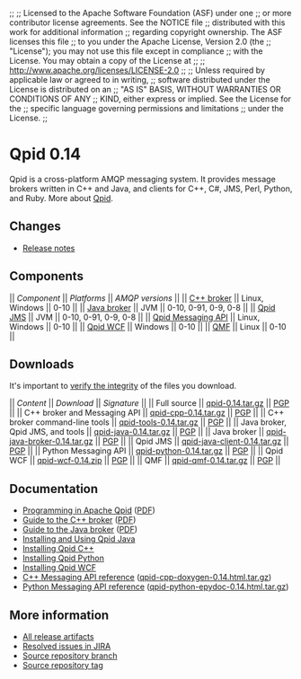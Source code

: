 ;;
;; Licensed to the Apache Software Foundation (ASF) under one
;; or more contributor license agreements.  See the NOTICE file
;; distributed with this work for additional information
;; regarding copyright ownership.  The ASF licenses this file
;; to you under the Apache License, Version 2.0 (the
;; "License"); you may not use this file except in compliance
;; with the License.  You may obtain a copy of the License at
;; 
;;   http://www.apache.org/licenses/LICENSE-2.0
;; 
;; Unless required by applicable law or agreed to in writing,
;; software distributed under the License is distributed on an
;; "AS IS" BASIS, WITHOUT WARRANTIES OR CONDITIONS OF ANY
;; KIND, either express or implied.  See the License for the
;; specific language governing permissions and limitations
;; under the License.
;;

# Qpid 0.14

Qpid is a cross-platform AMQP messaging system.  It provides message
brokers written in C++ and Java, and clients for C++, C#, JMS, Perl,
Python, and Ruby.  More about [Qpid](@site-url@/index.html).

## Changes

 - [Release notes](release-notes.html)

## Components

  || *Component* || *Platforms* || *AMQP versions* ||
  || [C++ broker](@site-url@/components/cpp-broker/index.html) || Linux, Windows || 0-10 ||
  || [Java broker](@site-url@/components/java-broker/index.html) || JVM || 0-10, 0-91, 0-9, 0-8 ||
  || [Qpid JMS](@site-url@/components/qpid-jms/index.html) || JVM || 0-10, 0-91, 0-9, 0-8 ||
  || [Qpid Messaging API](@site-url@/components/messaging-api/index.html) || Linux, Windows || 0-10 ||
  || [Qpid WCF](@site-url@/components/qpid-wcf/index.html) || Windows || 0-10 ||
  || [QMF](@site-url@/components/qmf/index.html) || Linux || 0-10 ||

## Downloads

It's important to [verify the
integrity](@site-url@/releases/index.html#verify-what-you-download) of
the files you download.

  || *Content* || *Download* || *Signature* ||
  || Full source || [qpid-0.14.tar.gz](http://www.apache.org/dyn/closer.cgi/qpid/0.14/qpid-0.14.tar.gz) || [PGP](http://www.apache.org/dist/qpid/0.14/qpid-0.14.tar.gz.asc) ||
  || C++ broker and Messaging API || [qpid-cpp-0.14.tar.gz](http://www.apache.org/dyn/closer.cgi/qpid/0.14/qpid-cpp-0.14.tar.gz) || [PGP](http://www.apache.org/dist/qpid/0.14/qpid-cpp-0.14.tar.gz.asc) ||
  || C++ broker command-line tools || [qpid-tools-0.14.tar.gz](http://www.apache.org/dyn/closer.cgi/qpid/0.14/qpid-tools-0.14.tar.gz) || [PGP](http://www.apache.org/dist/qpid/0.14/qpid-tools-0.14.tar.gz.asc) ||
  || Java broker, Qpid JMS, and tools || [qpid-java-0.14.tar.gz](http://www.apache.org/dyn/closer.cgi/qpid/0.14/qpid-java-0.14.tar.gz) || [PGP](http://www.apache.org/dist/qpid/0.14/qpid-java-0.14.tar.gz.asc) ||
  || Java broker || [qpid-java-broker-0.14.tar.gz](http://www.apache.org/dyn/closer.cgi/qpid/0.14/qpid-java-broker-0.14.tar.gz) || [PGP](http://www.apache.org/dist/qpid/0.14/qpid-java-broker-0.14.tar.gz.asc) ||
  || Qpid JMS || [qpid-java-client-0.14.tar.gz](http://www.apache.org/dyn/closer.cgi/qpid/0.14/qpid-java-client-0.14.tar.gz) || [PGP](http://www.apache.org/dist/qpid/0.14/qpid-java-client-0.14.tar.gz.asc) ||
  || Python Messaging API || [qpid-python-0.14.tar.gz](http://www.apache.org/dyn/closer.cgi/qpid/0.14/qpid-python-0.14.tar.gz) || [PGP](http://www.apache.org/dist/qpid/0.14/qpid-python-0.14.tar.gz.asc) ||
  || Qpid WCF || [qpid-wcf-0.14.zip](http://www.apache.org/dyn/closer.cgi/qpid/0.14/qpid-wcf-0.14.zip) || [PGP](http://www.apache.org/dist/qpid/0.14/qpid-wcf-0.14.zip.asc) ||
  || QMF || [qpid-qmf-0.14.tar.gz](http://www.apache.org/dyn/closer.cgi/qpid/0.14/qpid-qmf-0.14.tar.gz) || [PGP](http://www.apache.org/dist/qpid/0.14/qpid-qmf-0.14.tar.gz.asc) ||

## Documentation

 - [Programming in Apache Qpid](http://qpid.apache.org/books/0.14/Programming-In-Apache-Qpid/html/index.html) ([PDF](http://qpid.apache.org/books/0.14/Programming-In-Apache-Qpid/pdf/Programming-In-Apache-Qpid.pdf))
 - [Guide to the C++ broker](http://qpid.apache.org/books/0.14/AMQP-Messaging-Broker-CPP-Book/html/index.html) ([PDF](http://qpid.apache.org/books/0.14/AMQP-Messaging-Broker-CPP-Book/pdf/AMQP-Messaging-Broker-CPP-Book.pdf))
 - [Guide to the Java broker](http://qpid.apache.org/books/0.14/AMQP-Messaging-Broker-Java-Book/html/index.html) ([PDF](http://qpid.apache.org/books/0.14/AMQP-Messaging-Broker-Java-Book/pdf/AMQP-Messaging-Broker-Java-Book.pdf))
 - [Installing and Using Qpid Java](https://cwiki.apache.org/qpid/getting-started-guide.html)
 - [Installing Qpid C++](http://svn.apache.org/repos/asf/qpid/tags/0.14/qpid/cpp/INSTALL)
 - [Installing Qpid Python](http://svn.apache.org/repos/asf/qpid/tags/0.14/qpid/python/README.txt)
 - [Installing Qpid WCF](http://svn.apache.org/repos/asf/qpid/tags/0.14/qpid/wcf/ReadMe.txt)
 - [C++ Messaging API reference](http://qpid.apache.org/apis/0.14/cpp/html/index.html) ([qpid-cpp-doxygen-0.14.html.tar.gz](http://qpid.apache.org/apis/0.14/cpp/qpid-cpp-doxygen-0.14.html.tar.gz))
 - [Python Messaging API reference](http://qpid.apache.org/apis/0.14/python/html/index.html) ([qpid-python-epydoc-0.14.html.tar.gz](http://qpid.apache.org/apis/0.14/python/qpid-python-epydoc-0.14.html.tar.gz))

## More information

 - [All release artifacts](http://www.apache.org/dyn/closer.cgi/qpid/0.14)
 - [Resolved issues in JIRA](https://issues.apache.org/jira/issues/?jql=project+%3D+QPID+AND+fixVersion+in+%28%270.13%27%2C+%270.14%27%29+ORDER+BY+priority+DESC)
 - [Source repository branch](https://svn.apache.org/repos/asf/qpid/branches/0.14)
 - [Source repository tag](https://svn.apache.org/repos/asf/qpid/tags/0.14)
